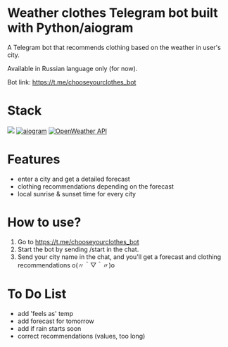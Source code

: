 # Weather clothes Telegram bot built with Python/aiogram
A Telegram bot that recommends clothing based on the weather in user's city.

Available in Russian language only (for now).

Bot link: https://t.me/chooseyourclothes_bot

# Stack

<a href="https://www.python.org/"><img src="https://img.shields.io/badge/Python-FFD43B?style=for-the-badge&logo=python&logoColor=blue" /></a>
<a href="https://aiogram.dev/"><img src="https://img.shields.io/badge/aiogram-blue?style=for-the-badge&logoColor=blue&link=https://aiogram.dev/" alt="aiogram" /></a>
<a href="https://openweathermap.org/"><img src="https://img.shields.io/badge/OpenWeather%20API-gray?style=for-the-badge&link=https://openweathermap.org/" alt="OpenWeather API" /></a>

# Features
* enter a city and get a detailed forecast 
* clothing recommendations depending on the forecast
* local sunrise & sunset time for every city

# How to use?
1. Go to https://t.me/chooseyourclothes_bot
2. Start the bot by sending /start in the chat.
3. Send your city name in the chat, and you'll get a forecast and clothing recommendations o(〃＾▽＾〃)o

# To Do List
* add 'feels as' temp
* add forecast for tomorrow
* add if rain starts soon
* correct recommendations (values, too long)
